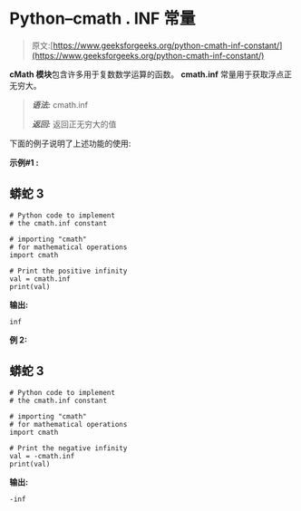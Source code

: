 # Python–cmath . INF 常量

> 原文:[https://www.geeksforgeeks.org/python-cmath-inf-constant/](https://www.geeksforgeeks.org/python-cmath-inf-constant/)

**cMath 模块**包含许多用于复数数学运算的函数。 **cmath.inf** 常量用于获取浮点正无穷大。

> ***语法:*** cmath.inf
> 
> ***返回:*** 返回正无穷大的值

下面的例子说明了上述功能的使用:

**示例#1 :**

## 蟒蛇 3

```
# Python code to implement
# the cmath.inf constant

# importing "cmath"
# for mathematical operations  
import cmath 

# Print the positive infinity
val = cmath.inf 
print(val)
```

**输出:**

```
inf
```

**例 2:**

## 蟒蛇 3

```
# Python code to implement
# the cmath.inf constant

# importing "cmath"
# for mathematical operations  
import cmath 

# Print the negative infinity
val = -cmath.inf
print(val)
```

**输出:**

```
-inf
```